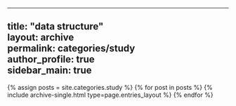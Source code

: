  ---  
 title: "data structure"  
 layout: archive  
 permalink: categories/study  
 author_profile: true  
 sidebar_main: true  
 ---
  
  {% assign posts = site.categories.study %}
  {% for post in posts %} {% include archive-single.html type=page.entries_layout %} {% endfor %}
